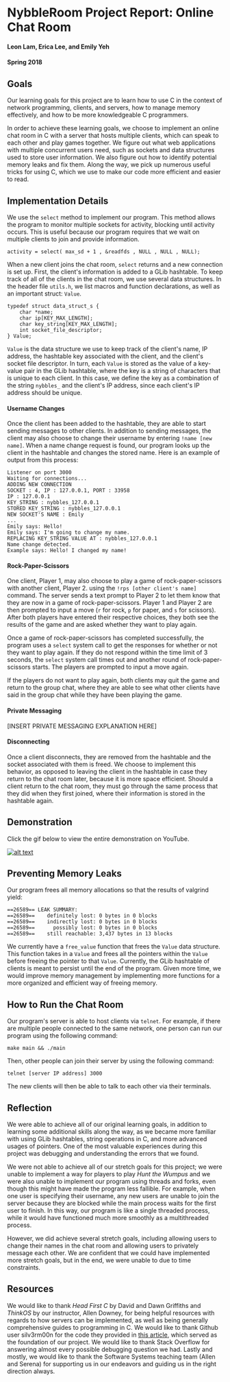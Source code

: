 # NybbleRoom Project Report: Online Chat Room

#### Leon Lam, Erica Lee, and Emily Yeh

#### Spring 2018

## Goals

Our learning goals for this project are to learn how to use C in the context of network programming, clients, and servers, how to manage memory effectively, and how to be more knowledgeable C programmers.

In order to achieve these learning goals, we choose to implement an online chat room in C with a server that hosts multiple clients, which can speak to each other and play games together. We figure out what web applications with multiple concurrent users need, such as sockets and data structures used to store user information. We also figure out how to identify potential memory leaks and fix them. Along the way, we pick up numerous useful tricks for using C, which we use to make our code more efficient and easier to read.

## Implementation Details

We use the `select` method to implement our program. This method allows the program to monitor multiple sockets for activity, blocking until activity occurs. This is useful because our program requires that we wait on multiple clients to join and provide information.

```
activity = select( max_sd + 1 , &readfds , NULL , NULL , NULL);
```

When a new client joins the chat room, `select` returns and a new connection is set up. First, the client's information is added to a GLib hashtable. To keep track of all of the clients in the chat room, we use several data structures. In the header file `utils.h`, we list macros and function declarations, as well as an important struct: `Value`.

```
typedef struct data_struct_s {
    char *name;
    char ip[KEY_MAX_LENGTH];
    char key_string[KEY_MAX_LENGTH];
    int socket_file_descriptor;
} Value;
```

`Value` is the data structure we use to keep track of the client's name, IP address, the hashtable key associated with the client, and the client's socket file descriptor. In turn, each `Value` is stored as the value of a key-value pair in the GLib hashtable, where the key is a string of characters that is unique to each client. In this case, we define the key as a combination of the string `nybbles_` and the client's IP address, since each client's IP address should be unique.

#### Username Changes

Once the client has been added to the hashtable, they are able to start sending messages to other clients. In addition to sending messages, the client may also choose to change their username by entering `!name [new name]`. When a name change request is found, our program looks up the client in the hashtable and changes the stored name. Here is an example of output from this process:

```
Listener on port 3000
Waiting for connections...
ADDING NEW CONNECTION
SOCKET : 4, IP : 127.0.0.1, PORT : 33958 
IP : 127.0.0.1
KEY_STRING : nybbles_127.0.0.1
STORED KEY_STRING : nybbles_127.0.0.1
NEW SOCKET'S NAME : Emily 
...
Emily says: Hello!
Emily says: I'm going to change my name.
REPLACING KEY_STRING VALUE AT : nybbles_127.0.0.1
Name change detected.
Example says: Hello! I changed my name!
```

#### Rock-Paper-Scissors

One client, Player 1, may also choose to play a game of rock-paper-scissors with another client, Player 2. using the `!rps [other client's name]` command. The server sends a text prompt to Player 2 to let them know that they are now in a game of rock-paper-scissors. Player 1 and Player 2 are then prompted to input a move (`r` for rock, `p` for paper, and `s` for scissors). After both players have entered their respective choices, they both see the results of the game and are asked whether they want to play again.

Once a game of rock-paper-scissors has completed successfully, the program uses a `select` system call to get the responses for whether or not they want to play again. If they do not respond within the time limit of 3 seconds, the `select` system call times out and another round of rock-paper-scissors starts. The players are prompted to input a move again.

If the players do not want to play again, both clients may quit the game and return to the group chat, where they are able to see what other clients have said in the group chat while they have been playing the game.

#### Private Messaging

[INSERT PRIVATE MESSAGING EXPLANATION HERE]

#### Disconnecting

Once a client disconnects, they are removed from the hashtable and the socket associated with them is freed. We choose to implement this behavior, as opposed to leaving the client in the hashtable in case they return to the chat room later, because it is more space efficient. Should a client return to the chat room, they must go through the same process that they did when they first joined, where their information is stored in the hashtable again.

## Demonstration

Click the gif below to view the entire demonstration on YouTube.

[![alt text](https://j.gifs.com/kZLrZE.gif)](https://www.youtube.com/watch?v=UZxQNI3Gttg)

## Preventing Memory Leaks
Our program frees all memory allocations so that the results of valgrind yield:
```
==26589== LEAK SUMMARY:
==26589==    definitely lost: 0 bytes in 0 blocks
==26589==    indirectly lost: 0 bytes in 0 blocks
==26589==      possibly lost: 0 bytes in 0 blocks
==26589==    still reachable: 3,437 bytes in 13 blocks
```
We currently have a `free_value` function that frees the `Value` data structure. This function takes in a `Value` and frees all the pointers within the `Value` before freeing the pointer to that `Value`. Currently, the GLib hashtable of clients is meant to persist until the end of the program. Given more time, we would improve memory management by implementing more functions for a more organized and efficient way of freeing memory.

## How to Run the Chat Room

Our program's server is able to host clients via `telnet`. For example, if there are multiple people connected to the same network, one person can run our program using the following command:

```
make main && ./main
```

Then, other people can join their server by using the following command:

```
telnet [server IP address] 3000
```

The new clients will then be able to talk to each other via their terminals.

## Reflection

We were able to achieve all of our original learning goals, in addition to learning some additional skills along the way, as we became more familiar with using GLib hashtables, string operations in C, and more advanced usages of pointers. One of the most valuable experiences during this project was debugging and understanding the errors that we found.

We were not able to achieve all of our stretch goals for this project; we were unable to implement a way for players to play _Hunt the Wumpus_ and we were also unable to implement our program using threads and forks, even though this might have made the program less fallible. For example, when one user is specifying their username, any new users are unable to join the server because they are blocked while the main process waits for the first user to finish. In this way, our program is like a single threaded process, while it would have functioned much more smoothly as a multithreaded process.

However, we did achieve several stretch goals, including allowing users to change their names in the chat room and allowing users to privately message each other. We are confident that we could have implemented more stretch goals, but in the end, we were unable to due to time constraints.

## Resources

We would like to thank _Head First C_ by David and Dawn Griffiths and _ThinkOS_ by our instructor, Allen Downey, for being helpful resources with regards to how servers can be implemented, as well as being generally comprehensive guides to programming in C. We would like to thank Github user silv3rm00n for the code they provided in [this article](https://www.binarytides.com/multiple-socket-connections-fdset-select-linux/), which served as the foundation of our project. We would like to thank Stack Overflow for answering almost every possible debugging question we had. Lastly and mostly, we would like to thank the Software Systems teaching team (Allen and Serena) for supporting us in our endeavors and guiding us in the right direction always.
